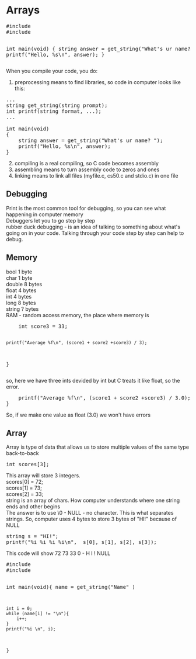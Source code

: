 <h1>Arrays</h1>
<pre>
#include <stdio.h>
#include <cs50.h>

int main(void)
{
	string answer = get_string("What's ur name? ");
	printf("Hello, %s\n", answer);
}
</pre>
When you compile your code, you do:<br>
1) preprocessing means to find libraries, so code in computer looks like this:<br>
<pre>
...
string get_string(string prompt);
int printf(string format, ...);
...

int main(void)
{
	string answer = get_string("What's ur name? ");
	printf("Hello, %s\n", answer);
}
</pre>
2) compiling is a real compiling, so C code becomes assembly<br>
3) assembling means to turn assembly code to zeros and ones<br>
4) linking means to link all files (myfile.c, cs50.c and stdio.c) in one file <br>

<h2>Debugging</h2>
Print is the most common tool for debugging, so you can see what happening in computer memory <br>
Debuggers let you to go step by step <br>
rubber duck debugging - is an idea of talking to something about what's going on in your code. Talking through your code step by step can help to debug. <br>

<h2>Memory</h2>
bool 1 byte <br>
char 1 byte<br >
double 8 bytes <br>
float 4 bytes <br>
int 4 bytes <br>
long 8 bytes <br>
string ? bytes <br>
RAM - random access memory, the place where memory is<br>
<pre>
    int score3 = 33;
    
    printf("Average %f\n", (score1 + score2 +score3) / 3);
}
</pre>
so, here we have three ints devided by int but C treats it like float, so the error. 
<br>
<pre>
    printf("Average %f\n", (score1 + score2 +score3) / 3.0);
}
</pre>
So, if we make one value as float (3.0) we won't have errors <br>

<h2>Array</h2>
Array is type of data that allows us to store multiple values of the same type back-to-back <br>
<pre>
int scores[3];
</pre>
This array will store 3 integers. <br>
scores[0] = 72; <br>
scores[1] = 73; <br>
scores[2] = 33; <br>
</pre>
string is an array of chars. How computer understands where one string ends and other begins<br>
The answer is to use \0 - NULL - no character. This is what separates strings. So, computer uses 4 bytes to store 3 bytes of "HI!" because of NULL<br>
<pre>
string s = "HI!";
printf("%i %i %i %i\n",  s[0], s[1], s[2], s[3]);
</pre>
This code will show 72 73 33 0 - H I ! NULL <br>
<pre>
#include <stdio.h>
#include <cs50.h>

int main(void){
	name = get_string("Name" )
	
	int i = 0;
	while (name[i] != "\n"){
		i++;
	}
	printf("%i \n", i);
}
</pre>
<br>

